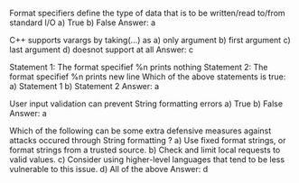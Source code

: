 Format specifiers define the type of data that is to be written/read to/from  standard I/O
a) True
b) False
Answer: a

C++ supports varargs by taking(...) as 
a) only argument
b) first argument
c) last argument
d) doesnot support at all
Answer: c

Statement 1: The format specifief %n 	prints nothing
Statement 2: The format specifief %n 	prints new line
Which of the above statements is true:
a) Statement 1
b) Statement 2
Answer: a

User input validation can prevent String formatting errors
a) True
b) False
Answer: a

Which of the following can be some extra defensive measures against attacks occured through String formatting ?
a) Use fixed format strings, or format strings from a trusted source.
b) Check and limit local requests to valid values.
c) Consider using higher-level languages that tend to be less vulnerable to this issue.
d) All of the above
Answer: d
